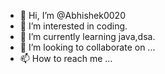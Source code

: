 - 👋 Hi, I’m @Abhishek0020
- 👀 I’m interested in coding.
- 🌱 I’m currently learning java,dsa.
- 💞️ I’m looking to collaborate on ...
- 📫 How to reach me ...

<!---
Abhishek0020/Abhishek0020 is a ✨ special ✨ repository because its `README.md` (this file) appears on your GitHub profile.
You can click the Preview link to take a look at your changes.
--->
